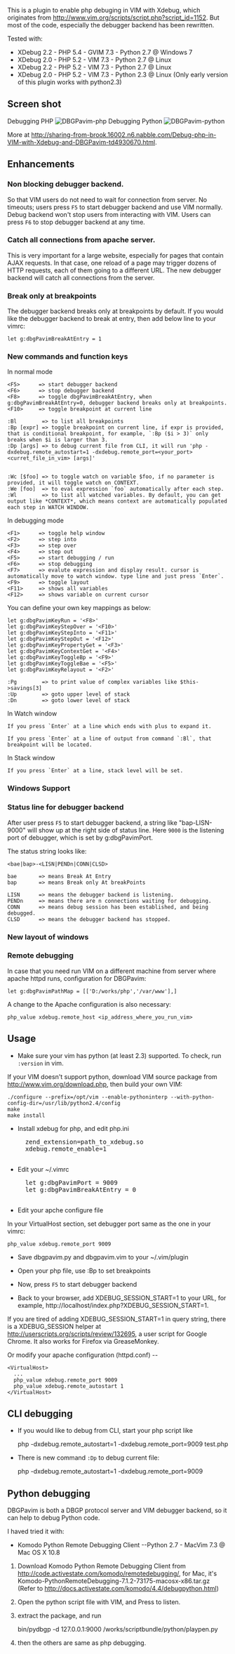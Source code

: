 This is a plugin to enable php debuging in VIM with Xdebug, which originates from http://www.vim.org/scripts/script.php?script_id=1152.
But most of the code, especially the debugger backend has been rewritten.

Tested with:

* XDebug 2.2 - PHP 5.4 - GVIM 7.3 - Python 2.7 @ Windows 7
* XDebug 2.0 - PHP 5.2 - VIM 7.3  - Python 2.7 @ Linux
* XDebug 2.2 - PHP 5.2 - VIM 7.3  - Python 2.7 @ Linux
* XDebug 2.0 - PHP 5.2 - VIM 7.3  - Python 2.3 @ Linux (Only early version of this plugin works with python2.3)

Screen shot
----------
Debugging PHP
![DBGPavim-php](http://sharing-from-brook.16002.n6.nabble.com/file/n4930670/debug_mode1.png)
Debugging Python
![DBGPavim-python](http://sharing-from-brook.16002.n6.nabble.com/file/n4930670/py.png)

More at http://sharing-from-brook.16002.n6.nabble.com/Debug-php-in-VIM-with-Xdebug-and-DBGPavim-td4930670.html.


## Enhancements

### Non blocking debugger backend.
So that VIM users do not need to wait for connection from server. No timeouts; users press `F5` to start debugger backend and use VIM normally. Debug backend won't stop users from interacting with VIM. Users can press `F6` to stop debugger backend at any time.

### Catch all connections from apache server.
This is very important for a large website, especially for pages that contain AJAX requests. In that case, one reload of a page may trigger dozens of HTTP requests, each of them going to a different URL. The new debugger backend will catch all connections from the server.

### Break only at breakpoints

The debugger backend breaks only at breakpoints by default. If you would like the debugger backend to break at entry, then add below line to your vimrc:

    let g:dbgPavimBreakAtEntry = 1

### New commands and function keys

In normal mode

    <F5>      => start debugger backend
    <F6>      => stop debugger backend
    <F8>      => toggle dbgPavimBreakAtEntry, when g:dbgPavimBreakAtEntry=0, debugger backend breaks only at breakpoints.
    <F10>     => toggle breakpoint at current line

    :Bl        => to list all breakpoints
    :Bp [expr] => toggle breakpoint on current line, if expr is provided, that is conditional breakpoint, for example, `:Bp ($i > 3)` only breaks when $i is larger than 3.
    :Dp [args] => to debug current file from CLI, it will run 'php -dxdebug.remote_autostart=1 -dxdebug.remote_port=<your_port> <curret_file_in_vim> [args]'


    :Wc [$foo] => to toggle watch on variable $foo, if no parameter is provided, it will toggle watch on CONTEXT.
    :We [foo]  => to eval expression `foo` automatically after each step.
    :Wl        => to list all watched variables. By default, you can get output like *CONTEXT*, which means context are automatically populated each step in WATCH WINDOW.

In debugging mode

    <F1>      => toggle help window
    <F2>      => step into
    <F3>      => step over
    <F4>      => step out
    <F5>      => start debugging / run
    <F6>      => stop debugging
    <F7>      => evalute expression and display result. cursor is automatically move to watch window. type line and just press `Enter`.
    <F9>      => toggle layout
    <F11>     => shows all variables
    <F12>     => shows variable on current cursor

You can define your own key mappings as below:

    let g:dbgPavimKeyRun = '<F8>'
    let g:dbgPavimKeyStepOver = '<F10>'
    let g:dbgPavimKeyStepInto = '<F11>'
    let g:dbgPavimKeyStepOut = '<F12>'
    let g:dbgPavimKeyPropertyGet = '<F3>'
    let g:dbgPavimKeyContextGet = '<F4>'
    let g:dbgPavimKeyToggleBp = '<F9>'
    let g:dbgPavimKeyToggleBae = '<F5>'
    let g:dbgPavimKeyRelayout = '<F2>'

    :Pg        => to print value of complex variables like $this->savings[3]
    :Up        => goto upper level of stack
    :Dn        => goto lower level of stack

In Watch window

    If you press `Enter` at a line which ends with plus to expand it.

    If you press `Enter` at a line of output from command `:Bl`, that breakpoint will be located.

In Stack window

    If you press `Enter` at a line, stack level will be set.

### Windows Support

### Status line for debugger backend

After user press `F5` to start debugger backend, a string like "bap-LISN-9000" will show up at the right side of status line.
Here `9000` is the listening port of debugger, which is set by g:dbgPavimPort.

The status string looks like:

    <bae|bap>-<LISN|PENDn|CONN|CLSD>

    bae       => means Break At Entry
    bap       => means Break only At breakPoints

    LISN      => means the debugger backend is listening.
    PENDn     => means there are n connections waiting for debugging.
    CONN      => means debug session has been established, and being debugged.
    CLSD      => means the debugger backend has stopped.

### New layout of windows

### Remote debugging

In case that you need run VIM on a different machine from server where apache httpd runs, configuration for DBGPavim:

    let g:dbgPavimPathMap = [['D:/works/php','/var/www'],]

A change to the Apache configuration is also necessary:

    php_value xdebug.remote_host <ip_address_where_you_run_vim>

## Usage

* Make sure your vim has python (at least 2.3) supported. To check, run `:version` in vim.

If your VIM doesn't support python, download VIM source package from http://www.vim.org/download.php, then build your own VIM:

    ./configure --prefix=/opt/vim --enable-pythoninterp --with-python-config-dir=/usr/lib/python2.4/config
    make
    make install

* Install xdebug for php, and edit php.ini

    <pre>
    zend_extension=path_to_xdebug.so
    xdebug.remote_enable=1
    </pre>

* Edit your ~/.vimrc

    <pre>
    let g:dbgPavimPort = 9009
    let g:dbgPavimBreakAtEntry = 0
    </pre>

* Edit your apche configure file

In your VirtualHost section, set debugger port same as the one in your vimrc:

    php_value xdebug.remote_port 9009

* Save dbgpavim.py and dbgpavim.vim to your ~/.vim/plugin

* Open your php file, use :Bp to set breakpoints

* Now, press `F5` to start debugger backend

* Back to your browser, add XDEBUG_SESSION_START=1 to your URL, for example, http://localhost/index.php?XDEBUG_SESSION_START=1.

If you are tired of adding XDEBUG_SESSION_START=1 in query string, there is a XDEBUG_SESSION helper at http://userscripts.org/scripts/review/132695, a user script for Google Chrome. It also works for Firefox via GreaseMonkey.

Or modify your apache configuration (httpd.conf) --

    <VirtualHost>
      ...
      php_value xdebug.remote_port 9009
      php_value xdebug.remote_autostart 1
    </VirtualHost>

## CLI debugging

* If you would like to debug from CLI, start your php script like

    php -dxdebug.remote_autostart=1 -dxdebug.remote_port=9009 test.php

* There is new command `:Dp` to debug current file:

    php -dxdebug.remote_autostart=1 -dxdebug.remote_port=9009

## Python debugging
DBGPavim is both a DBGP protocol server and VIM debugger backend, so it can help to debug Python code.

I haved tried it with:

* Komodo Python Remote Debugging Client --Python 2.7 - MacVim 7.3 @ Mac OS X 10.8

1. Download Komodo Python Remote Debugging Client from http://code.activestate.com/komodo/remotedebugging/, for Mac, it's Komodo-PythonRemoteDebugging-7.1.2-73175-macosx-x86.tar.gz (Refer to http://docs.activestate.com/komodo/4.4/debugpython.html)

2. Open the python script file with VIM, and Press <F5> to listen.

3. extract the package, and run

    bin/pydbgp -d 127.0.0.1:9000 /works/scriptbundle/python/playpen.py

4. then the others are same as php debugging.

